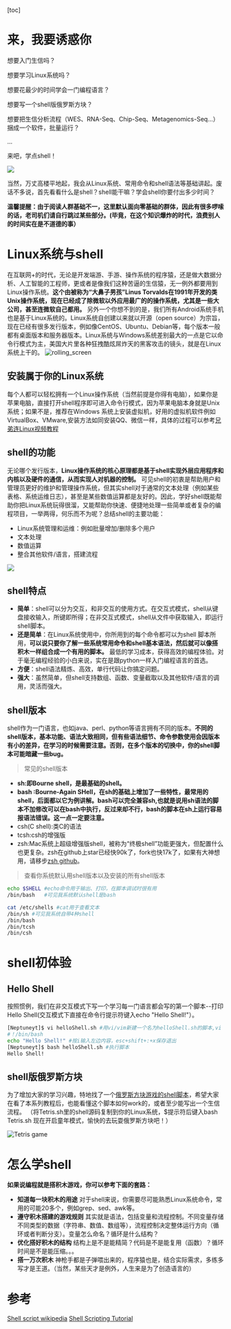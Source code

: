 [toc]
# 来，我要诱惑你
想要入门生信吗？

想要学习Linux系统吗？

想要花最少的时间学会一门编程语言？

想要写一个shell版俄罗斯方块？

想要把生信分析流程（WES、RNA-Seq、Chip-Seq、Metagenomics-Seq...）捆成一个软件，批量运行？

...

来吧，学点shell！

![](https://github.com/neptuneyt/Shell-10-Lessons/blob/master/Lesson1-Introduction/sailer_grandpa.gif)


当然，万丈高楼平地起，我会从Linux系统、常用命令和shell语法等基础讲起。废话不多说，首先看看什么是shell？shell能干嘛？学会shell你要付出多少时间？


**温馨提醒：由于阅读人群基础不一，这里默认面向零基础的群体，因此有很多啰嗦的话，老司机们请自行跳过某些部分。(毕竟，在这个知识爆炸的时代，浪费别人的时间实在是不道德的事）**
# Linux系统与shell
在互联网+的时代，无论是开发端游、手游、操作系统的程序猿，还是做大数据分析、人工智能的工程师，更或者是像我们这种苦逼的生信猿，无一例外都要用到Linux操作系统。**这个由被称为“大鼻子男孩”Linus Torvalds在1991年开发的类Unix操作系统，现在已经成了除微软以外应用最广的的操作系统，尤其是一些大公司，甚至连微软自己都用。** 另外一个你想不到的是，我们所有Android系统手机也是基于Linux系统的。Linux系统自创建以来就以开源（open source）为宗旨，现在已经有很多发行版本，例如像CentOS、Ubuntu、Debian等，每个版本一般都有桌面版本和服务器版本。Linux系统与Windows系统差别最大的一点是它以命令行模式为主，美国大片里各种狂拽酷炫屌炸天的黑客攻击的镜头，就是在Linux系统上干的。
![rolling_screen](https://timgsa.baidu.com/timg?image&quality=80&size=b9999_10000&sec=1559399458493&di=a395ade44dbd4042c74c533ce051661b&imgtype=0&src=http%3A%2F%2Fpic4.zhimg.com%2F50%2Fv2-815b2f66016e4699e59a0a6e7df58adc_hd.gif)
## 安装属于你的Linux系统
每个人都可以轻松拥有一个Linux操作系统（当然前提是你得有电脑），如果你是苹果电脑，直接打开shell程序即可进入命令行模式，因为苹果电脑本身就是Unix系统；如果不是，推荐在Windows 系统上安装虚拟机，好用的虚拟机软件例如VirtualBox、VMware,安装方法如同安装QQ、微信一样，具体的过程可以参考[兄弟连Linux视频教程](https://www.bilibili.com/video/av7797044/?p=5)
## shell的功能
无论哪个发行版本，**Linux操作系统的核心原理都是基于shell实现外层应用程序和内核以及硬件的通信，从而实现人对机器的控制。**  可见shell的初衷是帮助用户和管理员更好的维护和管理操作系统，但其实shell对于通常的文本处理（例如某些表格、系统运维日志），甚至是某些数值运算都是友好的。因此，学好shell既能帮助你把Linux系统玩得很溜，又能帮助你快速、便捷地处理一些简单或者复杂的编程项目，一举两得，何乐而不为呢？总结shell的主要功能：
* Linux系统管理和运维：例如批量增加/删除多个用户
* 文本处理
* 数值运算
* 整合其他软件/语言，搭建流程

![](https://ss2.bdstatic.com/70cFvnSh_Q1YnxGkpoWK1HF6hhy/it/u=4103929619,1992524977&fm=26&gp=0.jpg)

## shell特点
* **简单**：shell可以分为交互，和非交互的使用方式。在交互式模式，shell从键盘接收输入，所键即所得；在非交互式模式，shell从文件中获取输入，即运行shell脚本。
* **还是简单**：在Linux系统使用中，你所用到的每个命令都可以为shell 脚本所用，**可以说只要你了解一些系统常用命令和shell基本语法，然后就可以像搭积木一样组合成一个有用的脚本。** 最低的学习成本，获得高效的编程体验。对于毫无编程经验的小白来说，实在是跟python一样入门编程语言的首选。
* **方便**：shell语法精炼、高效，单行代码让你搞定问题。
* **强大**：虽然简单，但shell支持数组、函数、变量截取以及其他软件/语言的调用，灵活而强大。
## shell版本
shell作为一门语言，也如java、perl、python等语言拥有不同的版本。**不同的shell版本，基本功能、语法大致相同，但有些语法细节、命令参数使用会因版本有小的差异，在学习的时候需要注意。否则，在多个版本的切换中，你的shell脚本可能暗藏一些bug。**
>常见的shell版本

* **sh:即Bourne shell，是最基础的shell。**
* **bash :Bourne-Again SHell，在sh的基础上增加了一些特性，最常用的shell，后面都以它为例讲解。bash可以完全兼容sh,也就是说用sh语法的脚本不加修改可以在bash中执行，反过来却不行，bash的脚本在sh上运行容易报语法错误。这一点一定要注意。**
* csh(C shell):类C的语法
* tcsh:csh的增强版
* zsh:Mac系统上超级增强版shell，被称为“终极shell”功能更强大，但配置什么也更复杂。zsh在github上star已经快90k了，fork也快17k了，如果有大神想用，请移步[zsh github](https://github.com/robbyrussell/oh-my-zsh)。

>查看你系统默认用shell版本以及安装的所有shell版本

```bash
echo $SHELL #echo命令用于输出、打印，在脚本调试时很有用
/bin/bash   #可见我系统默认shell是bash

cat /etc/shells #cat用于查看文本
/bin/sh #可见我系统自带4种shell
/bin/bash
/bin/tcsh
/bin/csh
```

# shell初体验
## Hello Shell
按照惯例，我们在非交互模式下写一个学习每一门语言都会写的第一个脚本--打印Hello Shell(交互模式下直接在命令行提示符键入echo "Hello Shell!"）。
```bash
[Neptuneyt]$ vi helloShell.sh #用vi/vim新建一个名为helloShell.sh的脚本,vi （vim）是linux系统一个强大的文本编辑器
#！/bin/bash
echo "Hello Shell!" #按i输入左边内容，esc+shift+:+x保存退出
[Neptuneyt]$ bash helloShell.sh #执行脚本
Hello Shell!
```
## shell版俄罗斯方块
为了增加大家的学习兴趣，特地找了一个[俄罗斯方块游戏的shell脚本](https://github.com/neptuneyt/Tetris/blob/master/Tetris.sh)，希望大家在看了本系列教程后，也能看懂这个脚本如何work的，或者至少能写出一个生信流程。
（将Tetris.sh里的shell源码复制到你的Linux系统，$提示符后键入bash Tetris.sh
现在开启童年模式，愉快的去玩耍俄罗斯方块吧！）

![Tetris game](https://github.com/neptuneyt/Shell-10-Lessons/blob/master/Lesson1-Introduction/tetris_game.gif)

# 怎么学shell
**如果说编程就是搭积木游戏，你可以参考下面的套路：**
* **知道每一块积木的用途**
对于shell来说，你需要尽可能熟悉Linux系统命令，常用的可能20多个，例如grep、sed、awk等。
* **遵守积木搭建的游戏规则**
其实就是语法，包括变量和流程控制。不同变量存储不同类型的数据（字符串、数值、数组等），流程控制决定整体运行方向（循环或者判断分支）。变量怎么命名？循环是什么结构？
* **优化搭好积木的结构**
结构上是不是能精简？代码是不是能复用（函数）？循环时间是不是能压缩。。。
* **搭一万次积木**
神枪手都是子弹喂出来的，程序猿也是，结合实际需求，多练多写才是王道。（当然，某些天才是例外，人生来是为了创造语言的）

# 参考
[Shell script wikipedia](https://en.wikipedia.org/wiki/Shell_script)
[Shell Scripting Tutorial](https://www.shellscript.sh/index.html)
